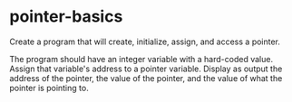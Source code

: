 # pointer-basics

Create a program that will create, initialize, assign, and access a pointer.

The program should have an integer variable with a hard-coded value. Assign that variable's address to a pointer variable. Display as output the address of the pointer, the value of the pointer, and the value of what the pointer is pointing to.
